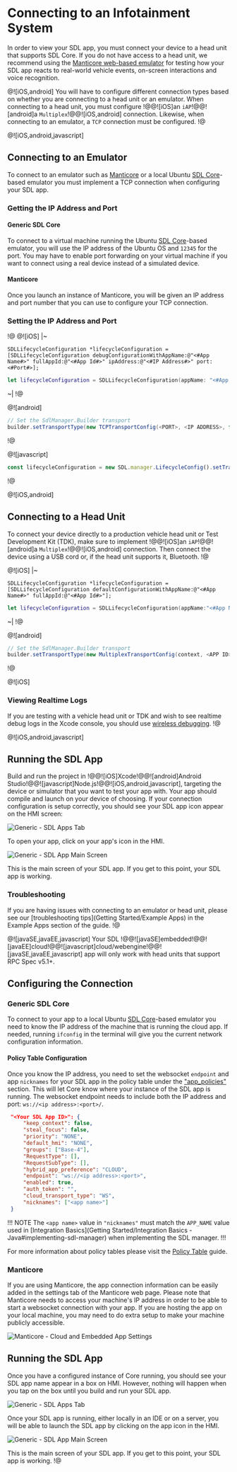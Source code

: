 # Connecting to an Infotainment System
In order to view your SDL app, you must connect your device to a head unit that supports SDL Core. If you do not have access to a head unit, we recommend using the [Manticore web-based emulator](https://smartdevicelink.com/resources/manticore/) for testing how your SDL app reacts to real-world vehicle events, on-screen interactions and voice recognition.

@![iOS,android]
You will have to configure different connection types based on whether you are connecting to a head unit or an emulator. When connecting to a head unit, you must configure !@@![iOS]an `iAP`!@@![android]a `Multiplex`!@@![iOS,android] connection. Likewise, when connecting to an emulator, a `TCP` connection must be configured.
!@

@![iOS,android,javascript]
## Connecting to an Emulator
To connect to an emulator such as [Manticore](https://smartdevicelink.com/resources/manticore/) or a local Ubuntu [SDL Core](https://github.com/smartdevicelink/sdl_core)-based emulator you must implement a TCP connection when configuring your SDL app. 

### Getting the IP Address and Port
#### Generic SDL Core
To connect to a virtual machine running the Ubuntu [SDL Core](https://github.com/smartdevicelink/sdl_core)-based emulator, you will use the IP address of the Ubuntu OS and `12345` for the port. You may have to enable port forwarding on your virtual machine if you want to connect using a real device instead of a simulated device. 

#### Manticore
Once you launch an instance of Manticore, you will be given an IP address and port number that you can use to configure your TCP connection. 

### Setting the IP Address and Port
!@
@![iOS]
|~
```objc
SDLLifecycleConfiguration *lifecycleConfiguration = [SDLLifecycleConfiguration debugConfigurationWithAppName:@"<#App Name#>" fullAppId:@"<#App Id#>" ipAddress:@"<#IP Address#>" port:<#Port#>];
```
```swift
let lifecycleConfiguration = SDLLifecycleConfiguration(appName: "<#App Name#>", fullAppId: "<#App Id#>", ipAddress: "<#IP Address#>", port: <#Port#>)
```
~|
!@

@![android]
```java
// Set the SdlManager.Builder transport
builder.setTransportType(new TCPTransportConfig(<PORT>, <IP ADDRESS>, false));
```
!@

@![javascript]
```javascript
const lifecycleConfiguration = new SDL.manager.LifecycleConfig().setTransportConfig(new SDL.transport.TcpClientConfig(<IP Address>, <PORT>));
```
!@

@![iOS,android]
## Connecting to a Head Unit
To connect your device directly to a production vehicle head unit or Test Development Kit (TDK), make sure to implement !@@![iOS]an `iAP`!@@![android]a `Multiplex`!@@![iOS,android] connection. Then connect the device using a USB cord or, if the head unit supports it, Bluetooth.
!@

@![iOS]
|~
```objc
SDLLifecycleConfiguration *lifecycleConfiguration = [SDLLifecycleConfiguration defaultConfigurationWithAppName:@"<#App Name#>" fullAppId:@"<#App Id#>"];
```
```swift
let lifecycleConfiguration = SDLLifecycleConfiguration(appName:"<#App Name#>", fullAppId: "<#App Id#>")
```
~|
!@

@![android]
```java
// Set the SdlManager.Builder transport
builder.setTransportType(new MultiplexTransportConfig(context, <APP ID>));
```
!@

@![iOS]
### Viewing Realtime Logs
If you are testing with a vehicle head unit or TDK and wish to see realtime debug logs in the Xcode console, you should use [wireless debugging](https://developer.apple.com/videos/play/wwdc2017/404/).
!@ 

@![iOS,android,javascript]
## Running the SDL App
Build and run the project in !@@![iOS]Xcode!@@![android]Android Studio!@@![javascript]Node.js!@@![iOS,android,javascript], targeting the device or simulator that you want to test your app with. Your app should compile and launch on your device of choosing. If your connection configuration is setup correctly, you should see your SDL app icon appear on the HMI screen:

![Generic - SDL Apps Tab](assets/Generic_apps_screen.png)

To open your app, click on your app's icon in the HMI.

![Generic - SDL App Main Screen](assets/Generic_non_media.png)

This is the main screen of your SDL app. If you get to this point, your SDL app is working.

### Troubleshooting 
If you are having issues with connecting to an emulator or head unit, please see our [troubleshooting tips](Getting Started/Example Apps) in the Example Apps section of the guide. 
!@

@![javaSE,javaEE,javascript]
Your SDL !@@![javaSE]embedded!@@![javaEE]cloud!@@![javascript]cloud/webengine!@@![javaSE,javaEE,javascript] app will only work with head units that support RPC Spec v5.1+.

## Configuring the Connection
### Generic SDL Core
To connect to your app to a local Ubuntu [SDL Core](https://github.com/smartdevicelink/sdl_core)-based emulator you need to know the IP address of the machine that is running the cloud app. If needed, running `ifconfig` in the terminal will give you the current network configuration information.

#### Policy Table Configuration
Once you know the IP address, you need to set the websocket `endpoint` and app `nicknames` for your SDL app in the policy table under the ["app_policies"](https://smartdevicelink.com/en/guides/sdl-server/api-reference-documentation/policy-table/application-policies) section. This will let Core know where your instance of the SDL app is running. The websocket endpoint needs to include both the IP address and port: `ws://<ip address>:<port>/`.

```json
 "<Your SDL App ID>": {
     "keep_context": false,
     "steal_focus": false,
     "priority": "NONE",
     "default_hmi": "NONE",
     "groups": ["Base-4"],
     "RequestType": [],
     "RequestSubType": [],
     "hybrid_app_preference": "CLOUD",
     "endpoint": "ws://<ip address>:<port>",
     "enabled": true,
     "auth_token": "",
     "cloud_transport_type": "WS",
     "nicknames": ["<app name>"]
 }
```

!!! NOTE
The `<app name>` value in `"nicknames"` must match the `APP_NAME` value used in [Integration Basics](Getting Started/Integration Basics - Java#implementing-sdl-manager) when implementing the SDL manager.
!!!

For more information about policy tables please visit the [Policy Table](https://smartdevicelink.com/en/guides/sdl-server/api-reference-documentation/policy-table/overview) guide.

### Manticore
If you are using Manticore, the app connection information can be easily added in the settings tab of the Manticore web page. Please note that Manticore needs to access your machine's IP address in order to be able to start a websocket connection with your app. If you are hosting the app on your local machine, you may need to do extra setup to make your machine publicly accessible.

![Manticore - Cloud and Embedded App Settings](assets/Manticore_cloud_embedded_app_settings.png)

## Running the SDL App
Once you have a configured instance of Core running, you should see your SDL app name appear in a box on HMI. However, nothing will happen when you tap on the box until you build and run your SDL app.

![Generic - SDL Apps Tab](assets/Generic_apps_screen.png)

Once your SDL app is running, either locally in an IDE or on a server, you will be able to launch the SDL app by clicking on the app icon in the HMI.

![Generic - SDL App Main Screen](assets/Generic_non_media.png)

This is the main screen of your SDL app. If you get to this point, your SDL app is working.
!@